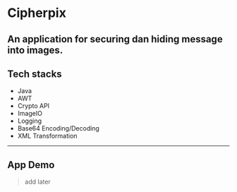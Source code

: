 # Cipherpix

An application for securing dan hiding message into images.
---
## Tech stacks
- Java
- AWT
- Crypto API
- ImageIO
- Logging
- Base64 Encoding/Decoding
- XML Transformation

---
## App Demo
>add later